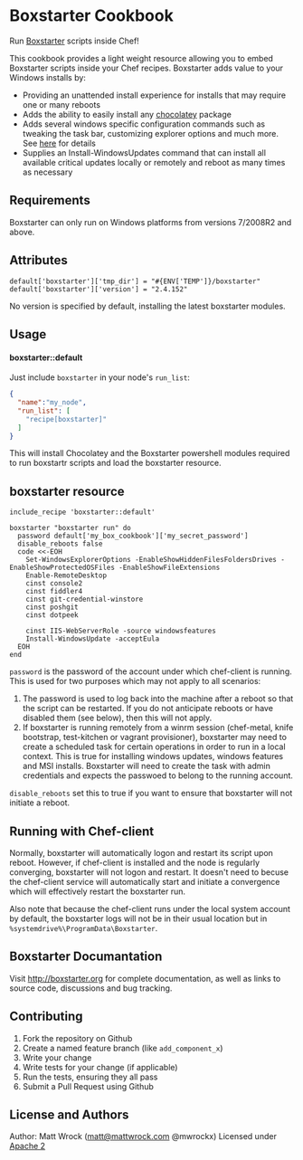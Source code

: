 Boxstarter Cookbook
===================
Run [Boxstarter](http://boxstarter.org) scripts inside Chef!

This cookbook provides a light weight resource allowing you to embed Boxstarter scripts inside your Chef recipes. Boxstarter adds value to your Windows installs by:

- Providing an unattended install experience for installs that may require one or many reboots
- Adds the ability to easily install any [chocolatey](http://chocolatey.org/) package
- Adds several windows specific configuration commands such as tweaking the task bar, customizing explorer options and much more. See [here](http://boxstarter.org/WinConfig) for details
- Supplies an Install-WindowsUpdates command that can install all available critical updates locally or remotely and reboot as many times as necessary

Requirements
------------
Boxstarter can only run on Windows platforms from versions 7/2008R2 and above.

Attributes
----------
````
default['boxstarter']['tmp_dir'] = "#{ENV['TEMP']}/boxstarter"
default['boxstarter']['version'] = "2.4.152"
````
No version is specified by default, installing the latest boxstarter modules.

Usage
-----
#### boxstarter::default

Just include `boxstarter` in your node's `run_list`:

```json
{
  "name":"my_node",
  "run_list": [
    "recipe[boxstarter]"
  ]
}
```
This will install Chocolatey and the Boxstarter powershell modules required to run boxstartr scripts and load the boxstarter resource.

boxstarter resource
----------
````
include_recipe 'boxstarter::default'

boxstarter "boxstarter run" do
  password default['my_box_cookbook']['my_secret_password']
  disable_reboots false
  code <<-EOH
    Set-WindowsExplorerOptions -EnableShowHiddenFilesFoldersDrives -EnableShowProtectedOSFiles -EnableShowFileExtensions
    Enable-RemoteDesktop
    cinst console2
    cinst fiddler4
    cinst git-credential-winstore
    cinst poshgit
    cinst dotpeek

    cinst IIS-WebServerRole -source windowsfeatures    
    Install-WindowsUpdate -acceptEula
  EOH
end
````
`password` is the password of the account under which chef-client is running. This is used for two purposes which may not apply to all scenarios:

1. The password is used to log back into the machine after a reboot so that the script can be restarted. If you do not anticipate reboots or have disabled them (see below), then this will not apply.
2. If boxstarter is running remotely from a winrm session (chef-metal, knife bootstrap, test-kitchen or vagrant provisioner), boxstarter may need to create a scheduled task for certain operations in order to run in a local context. This is true for installing windows updates, windows features and MSI installs. Boxstarter will need to create the task with admin credentials and expects the passwoed to belong to the running account.

`disable_reboots` set this to true if you want to ensure that boxstarter will not initiate a reboot.

Running with Chef-client
------------
Normally, boxstarter will automatically logon and restart its script upon reboot. However, if chef-client is installed and the node is regularly converging, boxstarter will not logon and restart. It doesn't need to becuse the chef-client service will automatically start and initiate a convergence which will effectively restart the boxstarter run.

Also note that because the chef-client runs under the local system account by default, the boxstarter logs will not be in their usual location but in `%systemdrive%\ProgramData\Boxstarter`.

Boxstarter Documantation
------------
Visit http://boxstarter.org for complete documentation, as well as links to source code, discussions and bug tracking.

Contributing
------------
1. Fork the repository on Github
2. Create a named feature branch (like `add_component_x`)
3. Write your change
4. Write tests for your change (if applicable)
5. Run the tests, ensuring they all pass
6. Submit a Pull Request using Github

License and Authors
-------------------
Author: Matt Wrock (matt@mattwrock.com @mwrockx)
Licensed under [Apache 2](https://github.com/mwrock/boxstarter-cookbook/blob/master/LICENSE.txt)
